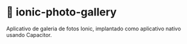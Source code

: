 # :construction: ionic-photo-gallery
Aplicativo de galeria de fotos Ionic, implantado como aplicativo nativo usando Capacitor.
